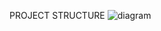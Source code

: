 PROJECT STRUCTURE
![diagram](https://github.com/user-attachments/assets/4be01271-7286-43d2-90f5-4c6854c16eb3)
